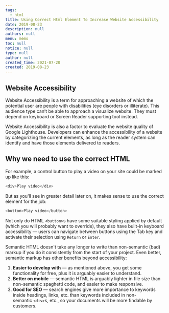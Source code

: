 ```yaml
---
tags: 
  - html
title: Using Correct Html Element To Increase Website Accessibility
date: 2019-08-23
description: null
authors: null
menu: memo
toc: null
notice: null
type: null
author: null
created_time: 2021-07-20
created: 2019-08-23
---
```


## Website Accessibility

Website Accessibility is a term for approaching a website of which the potential user are people with disabilities (eye disorders or illiterate). This audience type can’t be able to approach a visualize website. They must depend on keyboard or Screen Reader supporting tool instead.

Website Accessibility is also a factor to evaluate the website quality of Google Lighthouse. Developers can enhance the accessibility of a website by categorizing the current elements, as long as the reader system can identify and have those elements delivered to readers.

## Why we need to use the correct HTML

For example, a control button to play a video on your site could be marked up like this:

```javascript
<div>Play video</div>
```


But as you'll see in greater detail later on, it makes sense to use the correct element for the job:

```javascript
<button>Play video</button>
```


Not only do HTML `<button>`s have some suitable styling applied by default (which you will probably want to override), they also have built-in keyboard accessibility — users can navigate between buttons using the Tab key and activate their selection using `Return` or `Enter`.


Semantic HTML doesn't take any longer to write than non-semantic (bad) markup if you do it consistently from the start of your project. Even better, semantic markup has other benefits beyond accessibility:

1. **Easier to develop with** — as mentioned above, you get some functionality for free, plus it is arguably easier to understand.
1. **Better on mobile** — semantic HTML is arguably lighter in file size than non-semantic spaghetti code, and easier to make responsive.
1. **Good for SEO** — search engines give more importance to keywords inside headings, links, etc. than keywords included in non-semantic `<div>`s, etc., so your documents will be more findable by customers.